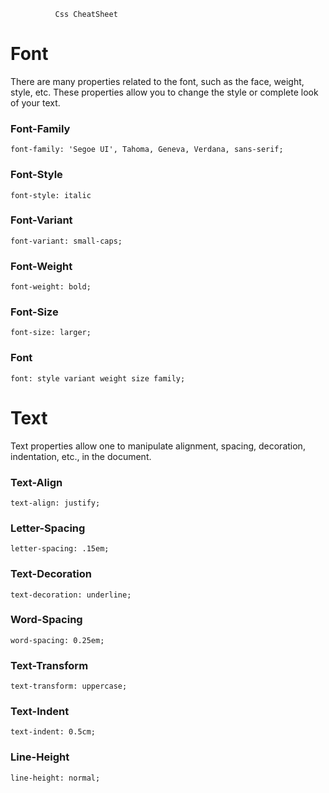               Css CheatSheet

# Font
There are many properties related to the font, such as the face, weight, style, etc. These properties allow you to change the style or complete look of your text.

### Font-Family

```
font-family: 'Segoe UI', Tahoma, Geneva, Verdana, sans-serif;
```

### Font-Style
```
font-style: italic
```
### Font-Variant
```
font-variant: small-caps;
```
### Font-Weight
```
font-weight: bold;
```
### Font-Size
```
font-size: larger;
```
### Font
```
font: style variant weight size family;
```
# Text
Text properties allow one to manipulate alignment, spacing, decoration, indentation, etc., in the document.

### Text-Align
```
text-align: justify;
```
### Letter-Spacing
```
letter-spacing: .15em;
```
### Text-Decoration
```
text-decoration: underline;
```
### Word-Spacing
```
word-spacing: 0.25em;
```
### Text-Transform
```
text-transform: uppercase;
```
### Text-Indent
```
text-indent: 0.5cm;
```
### Line-Height
```
line-height: normal;
```

